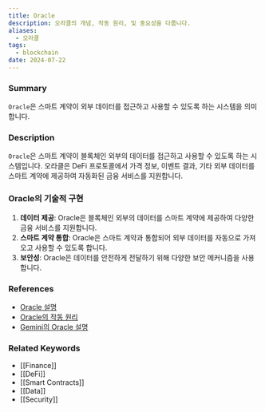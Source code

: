 ```yaml
---
title: Oracle
description: 오라클의 개념, 작동 원리, 및 중요성을 다룹니다.
aliases:
  - 오라클
tags:
  - blockchain
date: 2024-07-22
---
```

### Summary

`Oracle`은 스마트 계약이 외부 데이터를 접근하고 사용할 수 있도록 하는 시스템을 의미합니다.

### Description

`Oracle`은 스마트 계약이 블록체인 외부의 데이터를 접근하고 사용할 수 있도록 하는 시스템입니다. 오라클은 DeFi 프로토콜에서 가격 정보, 이벤트 결과, 기타 외부 데이터를 스마트 계약에 제공하여 자동화된 금융 서비스를 지원합니다.

### Oracle의 기술적 구현

1. **데이터 제공**: Oracle은 블록체인 외부의 데이터를 스마트 계약에 제공하여 다양한 금융 서비스를 지원합니다.
2. **스마트 계약 통합**: Oracle은 스마트 계약과 통합되어 외부 데이터를 자동으로 가져오고 사용할 수 있도록 합니다.
3. **보안성**: Oracle은 데이터를 안전하게 전달하기 위해 다양한 보안 메커니즘을 사용합니다.

### References

- [Oracle 설명](https://en.wikipedia.org/wiki/Blockchain_oracle)
- [Oracle의 작동 원리](https://www.investopedia.com/terms/o/oracle.asp)
- [Gemini의 Oracle 설명](https://www.gemini.com/cryptopedia/search?query=oracle)

### Related Keywords

- [[Finance]]
- [[DeFi]]
- [[Smart Contracts]]
- [[Data]]
- [[Security]]
